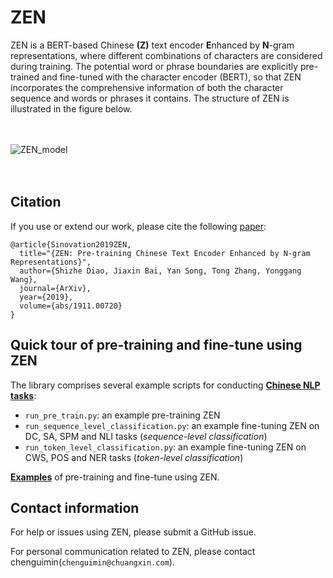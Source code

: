 # ZEN

ZEN is a BERT-based Chinese **(Z)** text encoder **E**nhanced by **N**-gram representations, where different combinations of characters are considered during training. The potential word or phrase boundaries are explicitly pre-trained and fine-tuned with the character encoder (BERT), so that ZEN incorporates the comprehensive information of both the character sequence and words or phrases it contains. The structure of ZEN is illustrated in the figure below.

　

![ZEN_model](http://zen.chuangxin.com/front/assets/zen.png)

　
## Citation

If you use or extend our work, please cite the following [paper](https://arxiv.org/abs/1911.00720):
```
@article{Sinovation2019ZEN,
  title="{ZEN: Pre-training Chinese Text Encoder Enhanced by N-gram Representations}",
  author={Shizhe Diao, Jiaxin Bai, Yan Song, Tong Zhang, Yonggang Wang},
  journal={ArXiv},
  year={2019},
  volume={abs/1911.00720}
}
```


## Quick tour of pre-training and fine-tune using ZEN

The library comprises several example scripts for conducting [**Chinese NLP tasks**](/datasets):

- `run_pre_train.py`: an example pre-training ZEN
- `run_sequence_level_classification.py`: an example fine-tuning ZEN on DC, SA, SPM and NLI tasks (*sequence-level classification*)
- `run_token_level_classification.py`: an example fine-tuning ZEN on CWS, POS and NER tasks (*token-level classification*)


[**Examples**](/examples) of pre-training and fine-tune using ZEN.


## Contact information

For help or issues using ZEN, please submit a GitHub issue.

For personal communication related to ZEN, please contact chenguimin(`chenguimin@chuangxin.com`).


